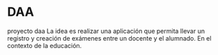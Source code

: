 # DAA
proyecto daa
La idea es realizar una aplicación que permita llevar un registro y creación
de exámenes entre un docente y el alumnado. En el contexto de la educación.
